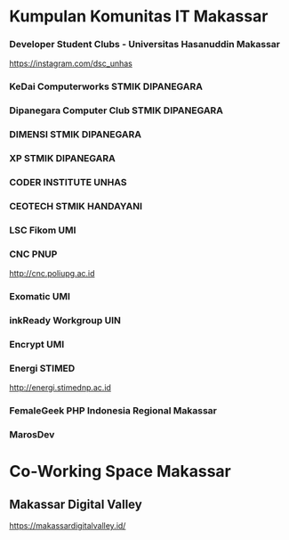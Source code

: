 # Kumpulan Komunitas IT Makassar

### Developer Student Clubs - Universitas Hasanuddin Makassar
https://instagram.com/dsc_unhas
### KeDai Computerworks STMIK DIPANEGARA
### Dipanegara Computer Club STMIK DIPANEGARA
### DIMENSI STMIK DIPANEGARA
### XP STMIK DIPANEGARA
### CODER INSTITUTE UNHAS
### CEOTECH STMIK HANDAYANI 
### LSC Fikom UMI
### CNC PNUP
http://cnc.poliupg.ac.id
### Exomatic UMI
### inkReady Workgroup UIN
### Encrypt UMI
### Energi STIMED
http://energi.stimednp.ac.id
### FemaleGeek PHP Indonesia Regional Makassar
### MarosDev

# Co-Working Space Makassar
## Makassar Digital Valley
https://makassardigitalvalley.id/

